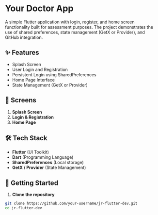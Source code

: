 # Your Doctor App

A simple Flutter application with login, register, and home screen functionality built for assessment purposes. The project demonstrates the use of shared preferences, state management (GetX or Provider), and GitHub integration.

## ✨ Features

- Splash Screen
- User Login and Registration
- Persistent Login using SharedPreferences
- Home Page Interface
- State Management (GetX or Provider)

## 📱 Screens

1. **Splash Screen**
2. **Login & Registration**
3. **Home Page**

## 🛠️ Tech Stack

- **Flutter** (UI Toolkit)
- **Dart** (Programming Language)
- **SharedPreferences** (Local storage)
- **GetX / Provider** (State Management)

## 🚀 Getting Started

1. **Clone the repository**

```bash
git clone https://github.com/your-username/jr-flutter-dev.git
cd jr-flutter-dev

